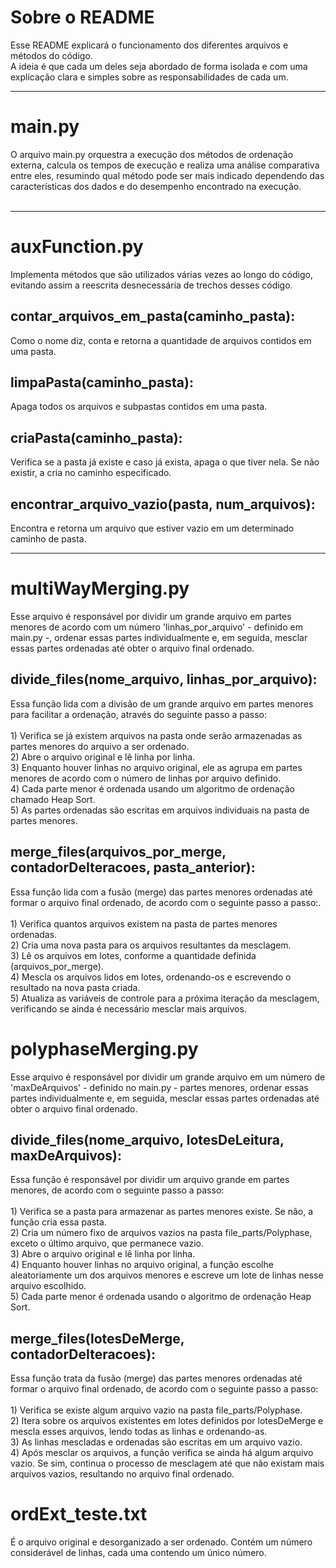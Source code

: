 <h1>Sobre o README</h1>
Esse README explicará o funcionamento dos diferentes arquivos e métodos do código.<br>
A ideia é que cada um deles seja abordado de forma isolada e com uma explicação clara e simples sobre as responsabilidades de cada um.<br>
<hr>
<h1>main.py</h1>
O arquivo main.py orquestra a execução dos métodos de ordenação externa, calcula os tempos de execução e realiza uma análise comparativa entre eles, resumindo qual método pode ser mais indicado dependendo das características dos dados e do desempenho encontrado na execução.<br><br>
<hr>
<h1>auxFunction.py</h1>
Implementa métodos que são utilizados várias vezes ao longo do código, evitando assim a reescrita desnecessária de trechos desses código.
<h2>contar_arquivos_em_pasta(caminho_pasta):</h2>
Como o nome diz, conta e retorna a quantidade de arquivos contidos em uma pasta.
<h2>limpaPasta(caminho_pasta):</h2>
Apaga todos os arquivos e subpastas contidos em uma pasta.
<h2>criaPasta(caminho_pasta):</h2>
Verifica se a pasta já existe e caso já exista, apaga o que tiver nela. Se não existir, a cria no caminho especificado.
<h2>encontrar_arquivo_vazio(pasta, num_arquivos):</h2>
Encontra e retorna um arquivo que estiver vazio em um determinado caminho de pasta.
<hr>
<h1>multiWayMerging.py</h1>
Esse arquivo é responsável por dividir um grande arquivo em partes menores de acordo com um número 'linhas_por_arquivo' - definido em main.py -, ordenar essas partes individualmente e, em seguida, mesclar essas partes ordenadas até obter o arquivo final ordenado.
<h2>divide_files(nome_arquivo, linhas_por_arquivo):</h2>
Essa função lida com a divisão de um grande arquivo em partes menores para facilitar a ordenação, através do seguinte passo a passo:<br><br>
1) Verifica se já existem arquivos na pasta onde serão armazenadas as partes menores do arquivo a ser ordenado.<br>
2) Abre o arquivo original e lê linha por linha.<br>
3) Enquanto houver linhas no arquivo original, ele as agrupa em partes menores de acordo com o número de linhas por arquivo definido.<br>
4) Cada parte menor é ordenada usando um algoritmo de ordenação chamado Heap Sort.<br>
5) As partes ordenadas são escritas em arquivos individuais na pasta de partes menores.
<h2>merge_files(arquivos_por_merge, contadorDeIteracoes, pasta_anterior):</h2>
Essa função lida com a fusão (merge) das partes menores ordenadas até formar o arquivo final ordenado, de acordo com o seguinte passo a passo:.<br><br>
1) Verifica quantos arquivos existem na pasta de partes menores ordenadas.<br>
2) Cria uma nova pasta para os arquivos resultantes da mesclagem.<br>
3) Lê os arquivos em lotes, conforme a quantidade definida (arquivos_por_merge).<br>
4) Mescla os arquivos lidos em lotes, ordenando-os e escrevendo o resultado na nova pasta criada.<br>
5) Atualiza as variáveis de controle para a próxima iteração da mesclagem, verificando se ainda é necessário mesclar mais arquivos.
<h1>polyphaseMerging.py</h1>
Esse arquivo é responsável por dividir um grande arquivo em um número de 'maxDeArquivos' - definido no main.py - partes menores, ordenar essas partes individualmente e, em seguida, mesclar essas partes ordenadas até obter o arquivo final ordenado.
<h2>divide_files(nome_arquivo, lotesDeLeitura, maxDeArquivos):</h2>
Essa função é responsável por dividir um arquivo grande em partes menores, de acordo com o seguinte passo a passo:<br><br>
1) Verifica se a pasta para armazenar as partes menores existe. Se não, a função cria essa pasta.<br>
2) Cria um número fixo de arquivos vazios na pasta file_parts/Polyphase, exceto o último arquivo, que permanece vazio.<br>
3) Abre o arquivo original e lê linha por linha.<br>
4) Enquanto houver linhas no arquivo original, a função escolhe aleatoriamente um dos arquivos menores e escreve um lote de linhas nesse arquivo escolhido.<br>
5) Cada parte menor é ordenada usando o algoritmo de ordenação Heap Sort.
<h2>merge_files(lotesDeMerge, contadorDeIteracoes):</h2>
Essa função trata da fusão (merge) das partes menores ordenadas até formar o arquivo final ordenado, de acordo com o seguinte passo a passo:<br><br>
1) Verifica se existe algum arquivo vazio na pasta file_parts/Polyphase.<br>
2) Itera sobre os arquivos existentes em lotes definidos por lotesDeMerge e mescla esses arquivos, lendo todas as linhas e ordenando-as.<br>
3) As linhas mescladas e ordenadas são escritas em um arquivo vazio.<br>
4) Após mesclar os arquivos, a função verifica se ainda há algum arquivo vazio. Se sim, continua o processo de mesclagem até que não existam mais arquivos vazios, resultando no arquivo final ordenado.
<h1>ordExt_teste.txt</h1>
É o arquivo original e desorganizado a ser ordenado. Contém um número considerável de linhas, cada uma contendo um único número.
